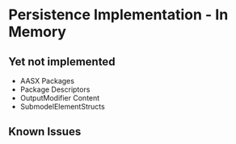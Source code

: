 # Persistence Implementation - In Memory

## Yet not implemented
- AASX Packages
- Package Descriptors
- OutputModifier Content
- SubmodelElementStructs

## Known Issues

